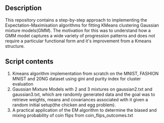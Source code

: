 ## Description 
This repository contains a step-by-step approach to implementing the Expectation-Maximisation algorithms for fitting KMeans clustering Gaussian mixture models(GMM). The motivation for this was to understand how a GMM model captures a wide variety of progression patterns and does not require a particular functional form and it's improvement from a Kmeans structure.

## Script contents
1. Kmeans algorithm implementation from scratch on the MNIST, FASHION MNIST and 20NG dataset using gini and purity index for cluster evaluation
2. Gaussian Mixture Models with 2 and 3 mixtures on gaussian2.txt and gaussian3.txt, which are randomly generated data and the goal was to retrieve weights, means and covariances associated with it given a random initial setup(the chicken and egg problem). 
3. A practical application of the EM algorithm to determine the biased and mixing probability of coin flips from coin_flips_outcomes.txt
